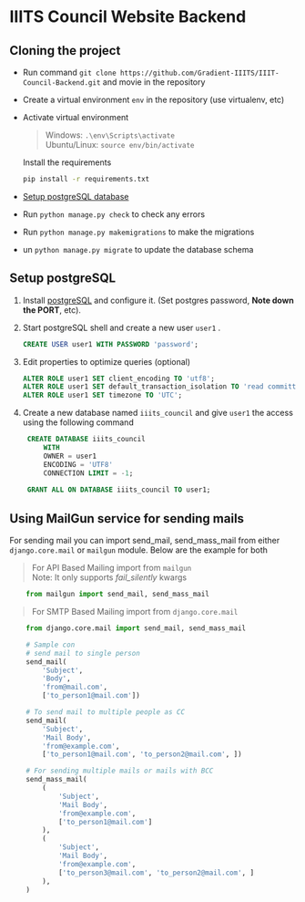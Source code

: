 # IIITS Council Website Backend

## Cloning the project  
* Run command `git clone https://github.com/Gradient-IIITS/IIIT-Council-Backend.git` and movie in the repository
* Create a virtual environment `env` in the repository (use virtualenv, etc)
* Activate virtual environment  
    >    Windows:  ```.\env\Scripts\activate```  
    >    Ubuntu/Linux: ```source env/bin/activate```   
    
    Install the requirements  
    ```bash
    pip install -r requirements.txt
    ```
    
* [Setup postgreSQL database](#setup-postgresql)
* Run `python manage.py check` to check any errors
* Run `python manage.py makemigrations` to make the migrations
* un `python manage.py migrate` to update the database schema


## Setup postgreSQL
1. Install [postgreSQL](https://www.postgresql.org/download/) and configure it. (Set postgres password, **Note down the PORT**, etc).  

2. Start postgreSQL shell and create a new user `user1` .   
    ```sql
    CREATE USER user1 WITH PASSWORD 'password';
    ```

1. Edit properties to optimize queries (optional)
    ```sql
    ALTER ROLE user1 SET client_encoding TO 'utf8';
    ALTER ROLE user1 SET default_transaction_isolation TO 'read committed';
    ALTER ROLE user1 SET timezone TO 'UTC';
    ```

1. Create a new database named `iiits_council` and give `user1` the access using the following command  
   ```sql
    CREATE DATABASE iiits_council
        WITH 
        OWNER = user1
        ENCODING = 'UTF8'
        CONNECTION LIMIT = -1;
    
    GRANT ALL ON DATABASE iiits_council TO user1;
   ```

## Using MailGun service for sending mails
For sending mail you can import send_mail, send_mass_mail from either `django.core.mail` or `mailgun` module. Below are the example for both

> For API Based Mailing import from `mailgun`  
> Note: It only supports *fail_silently* kwargs  
 
```python
    from mailgun import send_mail, send_mass_mail
```

> For SMTP Based Mailing import from `django.core.mail`  
 
```python
    from django.core.mail import send_mail, send_mass_mail
```
```python
    # Sample con
    # send mail to single person
    send_mail(
        'Subject',
        'Body', 
        'from@mail.com', 
        ['to_person1@mail.com'])

    # To send mail to multiple people as CC
    send_mail(
        'Subject',
        'Mail Body',
        'from@example.com',
        ['to_person1@mail.com', 'to_person2@mail.com', ])

    # For sending multiple mails or mails with BCC
    send_mass_mail(
        (
            'Subject',
            'Mail Body',
            'from@example.com',
            ['to_person1@mail.com']
        ),
        (
            'Subject',
            'Mail Body',
            'from@example.com',
            ['to_person3@mail.com', 'to_person2@mail.com', ]
        ),
    )
```
